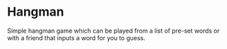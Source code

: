 # Hangman

Simple hangman game which can be played from a list of pre-set words or with a friend that inputs a word for you to guess.
